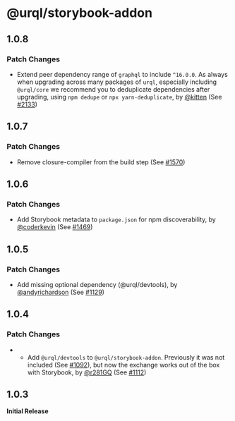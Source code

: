 # @urql/storybook-addon

## 1.0.8

### Patch Changes

- Extend peer dependency range of `graphql` to include `^16.0.0`.
  As always when upgrading across many packages of `urql`, especially including `@urql/core` we recommend you to deduplicate dependencies after upgrading, using `npm dedupe` or `npx yarn-deduplicate`, by [@kitten](https://github.com/kitten) (See [#2133](https://github.com/FormidableLabs/urql/pull/2133))

## 1.0.7

### Patch Changes

- Remove closure-compiler from the build step (See [#1570](https://github.com/FormidableLabs/urql/pull/1570))

## 1.0.6

### Patch Changes

- Add Storybook metadata to `package.json` for npm discoverability, by [@coderkevin](https://github.com/coderkevin) (See [#1469](https://github.com/FormidableLabs/urql/pull/1469))

## 1.0.5

### Patch Changes

- Add missing optional dependency (@urql/devtools), by [@andyrichardson](https://github.com/andyrichardson) (See [#1129](https://github.com/FormidableLabs/urql/pull/1129))

## 1.0.4

### Patch Changes

- - Add `@urql/devtools` to `@urql/storybook-addon`. Previously it was not included (See [#1092](https://github.com/FormidableLabs/urql/issues/1092)), but now the exchange works out of the box with Storybook, by [@r281GQ](https://github.com/r281GQ) (See [#1112](https://github.com/FormidableLabs/urql/pull/1112))

## 1.0.3

**Initial Release**
